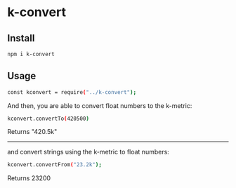 # k-convert

## Install

```sh
npm i k-convert
```

## Usage

```sh
const kconvert = require("../k-convert");
```

And then, you are able to convert float numbers to the k-metric:

```sh
kconvert.convertTo(420500)
```

Returns "420.5k"

---

and convert strings using the k-metric to float numbers:

```sh
kconvert.convertFrom("23.2k");
```

Returns 23200
